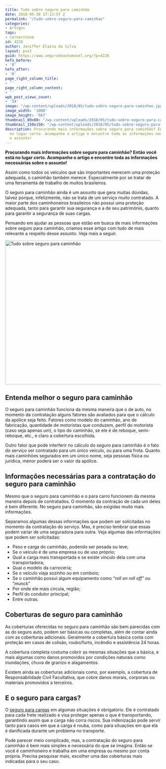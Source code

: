 ```yaml
---
title: Tudo sobre seguro para caminhão
date: 2018-05-30 17:13:57 Z
permalink: "/tudo-sobre-seguro-para-caminhao"
categories:
- Artigos
tags:
- cornerstone
id: 4228
author: Jeniffer Elaina da Silva
layout: post
guid: https://www.segurodeautomovel.org/?p=4228
hefo_before:
- '0'
hefo_after:
- '0'
page_right_column_title:
- ''
page_right_column_content:
- ''
wpb_post_views_count:
- '34'
image: "/wp-content/uploads/2018/05/tudo-sobre-seguro-para-caminhao.jpg"
image_width: '1000'
image_height: '667'
thumbnail_80x80: "/wp-content/uploads/2018/05/tudo-sobre-seguro-para-caminhao-80x80.jpg"
thumbnail_150x150: "/wp-content/uploads/2018/05/tudo-sobre-seguro-para-caminhao-150x150.jpg"
description: Procurando mais informações sobre seguro para caminhão? Então você está
  no lugar certo. Acompanhe o artigo e encontre toda as informações necessárias sobre
  o assunto!
---
```


**Procurando mais informações sobre seguro para caminhão? Então você está no lugar certo. Acompanhe o artigo e encontre toda as informações necessárias sobre o assunto!**

Assim como todos os veículos que são importantes merecem uma proteção adequada, o caminhão também merece. Especialmente por se tratar de uma ferramenta de trabalho de muitos brasileiros.

O seguro para caminhão ainda é um assunto que gera muitas dúvidas, talvez porque, infelizmente, não se trata de um serviço muito contratado. A maior parte dos caminhoneiros brasileiros não possui uma proteção adequada, tanto para garantir sua segurança e a de seu patrimônio, quanto para garantir a segurança de suas cargas.

Pensando em ajudar as pessoas que estão em busca de mais informações sobre seguro para caminhão, criamos esse artigo com tudo de mais relevante a respeito desse assunto. Veja mais a seguir.

[<img class="aligncenter wp-image-4229 size-large" title="Tudo sobre seguro para caminhão" src="https://www.segurodeautomovel.org/wp-content/uploads/2018/05/tudo-sobre-seguro-para-caminhao-700x467.jpg" alt="Tudo sobre seguro para caminhão" width="700" height="467" srcset="/wp-content/uploads/2018/05/tudo-sobre-seguro-para-caminhao-700x467.jpg 700w, /wp-content/uploads/2018/05/tudo-sobre-seguro-para-caminhao-250x167.jpg 250w, /wp-content/uploads/2018/05/tudo-sobre-seguro-para-caminhao-768x512.jpg 768w, /wp-content/uploads/2018/05/tudo-sobre-seguro-para-caminhao-120x80.jpg 120w, /wp-content/uploads/2018/05/tudo-sobre-seguro-para-caminhao.jpg 1000w" sizes="(max-width: 700px) 100vw, 700px" />](https://www.segurodeautomovel.org/wp-content/uploads/2018/05/tudo-sobre-seguro-para-caminhao.jpg)

## Entenda melhor o seguro para caminhão

O seguro para caminhão funciona da mesma maneira que o de auto, no momento da contratação alguns fatores são avaliados para que o cálculo da apólice seja feito. Fatores como modelo do caminhão, ano de fabricação, quantidade de motoristas que conduzem, perfil do motorista (caso seja apenas um), o tipo do caminhão, se ele é de reboque, semi-reboque, etc., e claro a cobertura escolhida.

Outro fator que pode interferir no cálculo do seguro para caminhão é o fato do serviço ser contratado para um único veículo, ou para uma frota. Quanto mais caminhões segurados em um único nome, seja pessoas física ou jurídica, menor poderá ser o valor da apólice.

## Informações necessárias para a contratação do seguro para caminhão

Mesmo que o seguro para caminhão e o para carro funcionem da mesma maneira depois de contratados. O momento da contração de cada um deles é bem diferente. No seguro para caminhão, são exigidas muito mais informações.

Separamos algumas dessas informações que podem ser solicitadas no momento da contratação do serviço. Mas, é preciso lembrar que essas podem variar de uma seguradora para outra. Veja algumas das informações que podem ser solicitadas:

  * Peso e carga do caminhão, podendo ser pesada ou leve;
  * Se o veículo é de uma empresa ou de uso próprio;
  * Qual a carga mais transportada e se existe vínculo dela com uma transportadora;
  * Qual o modelo da carroceria;
  * Se o veículo viaja sozinho ou em comboio;
  * Se o caminhão possui algum equipamento como _“roll on roll off”_ ou “_munck_”
  * Por onde ele mais circula, região;
  * Perfil do condutor principal;
  * Entre outras.

## Coberturas de seguro para caminhão

As coberturas oferecidas no seguro para caminhão são bem parecidas com as do seguro auto, podem ser básicas ou completas, além de contar ainda com as coberturas adicionais. Geralmente a cobertura básica conta com proteção em casos de colisão, roubo/furto, incêndio e assistência 24 horas.

A cobertura completa costuma cobrir as mesmas situações que a básica, e mais algumas como danos promovidos por condições naturais como inundações, chuva de granizo e alagamentos.

Existem ainda as coberturas adicionais como, por exemplo, a cobertura de Responsabilidade Civil Facultativa, que cobre danos morais, corporais ou materiais promovidos a terceiros.

## E o seguro para cargas?

O <a href="https://www.segurodeautomovel.org/seguro-auto-para-cargas" target="_blank" rel="noopener">seguro para cargas</a> em algumas situações é obrigatório. Ele é contratado para cada frete realizado e visa proteger apenas o que é transportando, garantindo assim que a carga não corra riscos. Sua indenização pode servir tanto para casos em que a carga é rouba, como para situações em que ela é danificada durante um problema no transporte.

Pode parecer meio complicado, mas, a contratação do seguro para caminhão é bem mais simples e necessária do que se imagina. Então se você é caminhoneiro e trabalha em uma empresa ou mesmo por conta própria. Precisa pesquisar mais, escolher uma das coberturas mais indicadas para o seu caso.